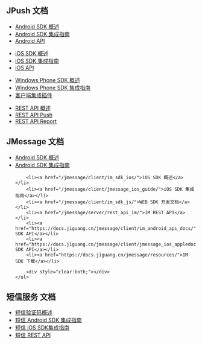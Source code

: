 <div class="content-box">
    <div class="h2-tile">
        <h2>JPush 文档</h2>
    </div>
    <ul>
        <li><a href="/jpush/client/Android/android_sdk/">Android SDK 概述</a></li>
        <li><a href="/jpush/client/Android/android_guide/">Android SDK 集成指南</a></li>
        <li><a href="/jpush/client/Android/android_api/">Android API</a></li>
    </ul>
    <ul>
        <li><a href="/jpush/client/iOS/ios_sdk/">iOS SDK 概述</a></li>
        <li><a href="/jpush/client/iOS/ios_guide_new/">iOS SDK 集成指南</a></li>
        <li><a href="/jpush/client/iOS/ios_api/">iOS API</a></li>
        <div style="clear:both;"></div>
    </ul>
	<ul>
	   <li><a href="/jpush/client/WindowsPhone/winphone_sdk/">Windows Phone SDK 概述</a></li>
	   <li><a href="/jpush/client/WindowsPhone/winphone_guide/">Windows Phone SDK 集成指南</a></li>
		<li><a href="/jpush/client/client_plugins/">客户端集成插件</a></li>
	</ul>
	<ul>
	   <li><a href="/jpush/server/push/server_overview/">REST API 概述</a></li>
	   <li><a href="/jpush/server/push/rest_api_v3_push/">REST API Push</a></li>
		<li><a href="/jpush/server/push/rest_api_v3_report/">REST API Report</a></li>
	</ul>
</div>
<div class="content-box">
    <div class="h2-tile">
        <h2>JMessage 文档</h2>
    </div>
    <ul>
        <li><a href="/jmessage/client/im_sdk_android/">Android SDK 概述</a></li>
        <li><a href="/jmessage/client/jmessage_android_guide/">Android SDK 集成指南</a></li>

        <li><a href="/jmessage/client/im_sdk_ios/">iOS SDK 概述</a></li>
        <li><a href="/jmessage/client/jmessage_ios_guide/">iOS SDK 集成指南</a></li>
        <li><a href="/jmessage/client/im_sdk_js/">WEB SDK 开发文档</a></li>
        <li><a href="/jmessage/server/rest_api_im/">IM REST API</a></li>
        <li><a href="https://docs.jiguang.cn/jmessage/client/im_android_api_docs/">Android SDK API</a></li>
        <li><a href="https://docs.jiguang.cn/jmessage/client/jmessage_ios_appledoc_html/">iOS SDK API</a></li>
        <li><a href="https://docs.jiguang.cn/jmessage/resources/">IM SDK 下载</a></li>

        <div style="clear:both;"></div>
    </ul>
</div>
<div class="content-box">
    <div class="h2-tile">
        <h2>短信服务 文档</h2>
    </div>
    <ul>
        <li><a href="/jsms/guideline/JSMS_guide/">短信验证码概述</a></li>
        <li><a href="/jsms/client/Android_SMS_SDK/">短信 Android SDK 集成指南</a></li>
        <li><a href="/jsms/client/iOS_SMS_SDK/">短信 iOS SDK集成指南</a></li>
        <li><a href="/jsms/server/rest_api_jsms/">短信 REST API</a></li>
        <div style="clear:both;"></div>
    </ul>
</div>






